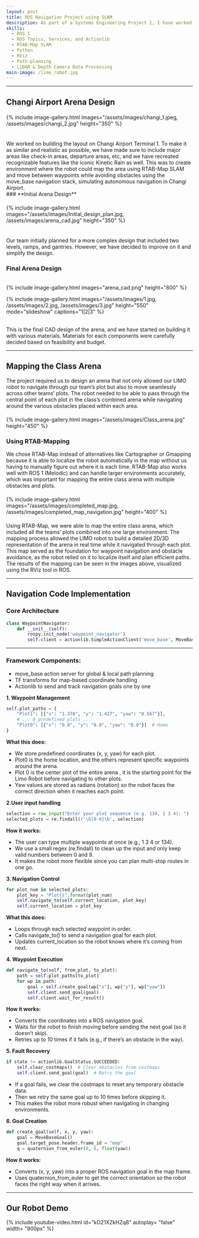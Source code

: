 ```yaml
---
layout: post
title: ROS Navigation Project using SLAM
description: As part of a Systems Engineering Project 1, I have worked with a team on developing an autonomous navigation robotic system using Agilex LIMO robot, which simulates autonomous navigation around Changi Airport. In order to do so, we have created a miniture version of Changi Airport where our robot will be tested on. Using Robotic Operating System, we were able to program Agilex LIMO robot. Through RTAB-Map SLAM approach, the robot was able to map the environment and localize itself simultaneously real time. Waypoints for navigation were identified directly through the RTAB-Map interface, allowing us to set specific goal locations within the mapped environment,while the move_base navigation stack handled global and local path planning to avoid obstacles and determine the most efficient route. My contribution in building the miniature version of Changi Airport, writing Python script that enabled the robot to follow the waypoints and adjusting parameters of the move_base navigation stack gave me hands-on experience in integration of SLAM to real-world robot hardware.
skills: 
  - ROS 1
  - ROS Topics, Services, and Actionlib
  - RTAB-Map SLAM
  - Python
  - RViz
  - Path-planning
  - LiDAR & Depth Camera Data Processing
main-image: /limo_robot.jpg
---
```


---

## Changi Airport Arena Design
<div style="display: flex; justify-content: center; gap: 20px; flex-wrap: wrap; margin: 20px 0;">
  {% include image-gallery.html 
     images="/assets/images/changi_1.jpeg, /assets/images/changi_2.jpg" 
     height="350" 
  %}
</div><br>
We worked on building the layout on Changi Airport Terminal 1. To make it as similar and realistic as possible, we have made sure to include major areas like check-in areas, departure areas, etc, and we have recreated recognizable features like the iconic Kinetic Rain as well. This was to create environment where the robot could map the area using RTAB-Map SLAM and move between waypoints while avoiding obstacles using the move_base navigation stack, simulating autonomous navigation in Changi Airport.

<br>
### **Initial Arena Design**
<div style="display: flex; justify-content: center; gap: 20px; flex-wrap: wrap; margin: 20px 0;">
  {% include image-gallery.html 
     images="/assets/images/Initial_design_plan.jpg, /assets/images/arena_cad.jpg" 
     height="350" 
  %}
</div> <br>
Our team initially planned for a more complex design that included two levels, ramps, and gantries. However, we have decided to improve on it and simplify the design.
<br>

### **Final Arena Design**
<br>
{% include image-gallery.html images="arena_cad.png" height="800" %} 
<br>
<div class="arena-slideshow-container">

{% include image-gallery.html 
   images="/assets/images/1.jpg, /assets/images/2.jpg, /assets/images/3.jpg"
   height="550"
   mode="slideshow"
   captions="1|2|3"
%}
</div>
<br>
This is the final CAD design of the arena, and we have started on building it with various materials. Materials for each components were carefully decided based on feasibility and budget.

---
## Mapping the Class Arena
The project required us to design an arena that not only allowed our LIMO robot to navigate through our team’s plot but also to move seamlessly across other teams’ plots. The robot needed to be able to pass through the central point of each plot in the class’s combined arena while navigating around the various obstacles placed within each area.

<div style="display: flex; justify-content: center; gap: 20px; flex-wrap: wrap; margin: 20px 0;">
  {% include image-gallery.html 
     images="/assets/images/Class_arena.jpg" 
     height="450" 
  %}
</div>

### **Using RTAB-Mapping** 
We chose RTAB-Map instead of alternatives like Cartographer or Gmapping because it is able to localize the robot automatically in the map without us having to manually figure out where it is each time. RTAB-Map also works well with ROS 1 (Melodic) and can handle larger environments accurately, which was important for mapping the entire class arena with multiple obstacles and plots.

<div style="display: flex; justify-content: center; gap: 20px; flex-wrap: wrap; margin: 20px 0;">
  {% include image-gallery.html 
     images="/assets/images/completed_map.jpg, /assets/images/completed_map_navigation.jpg" 
     height="400" 
  %}
</div>
Using RTAB-Map, we were able to map the entire class arena, which included all the teams’ plots combined into one large environment. The mapping process allowed the LIMO robot to build a detailed 2D/3D representation of the arena in real time while it navigated through each plot. This map served as the foundation for waypoint navigation and obstacle avoidance, as the robot relied on it to localize itself and plan efficient paths. The results of the mapping can be seen in the images above, visualized using the RViz tool in ROS.

---

## Navigation Code Implementation

### **Core Architecture**
```python
class WaypointNavigator:
    def __init__(self):
        rospy.init_node('waypoint_navigator')
        self.client = actionlib.SimpleActionClient('move_base', MoveBaseAction)
```
---
### **Framework Components:**

 - move_base action server for global & local path planning
 - TF transforms for map-based coordinate handling
 - Actionlib to send and track navigation goals one by one

**1. Waypoint Management**
```python
self.plot_paths = {
    "Plot1": [{"x": "1.378", "y": "1.427", "yaw": "0.567"}],
    # ... 8 predefined plots ...
    "Plot0": [{"x": "0.0", "y": "0.0", "yaw": "0.0"}]  # Home
}
```
**What this does:**

 - We store predefined coordinates (x, y, yaw) for each plot.
 - Plot0 is the home location, and the others represent specific waypoints around the arena.
 - Plot 0 is the center plot of the entire arena , it is the starting point for the Limo Robot before navigating to other plots.
 - Yaw values are stored as radians (rotation) so the robot faces the correct direction when it reaches each point.

**2.User input handling**
```python
selection = raw_input("Enter your plot sequence (e.g. 134, 1 3 4): ")
selected_plots = re.findall(r'\b[0-9]\b', selection)
```
**How it works:**

 - The user can type multiple waypoints at once (e.g., 1 3 4 or 134).
 - We use a small regex (re.findall) to clean up the input and only keep valid numbers between 0 and 9.
 - It makes the robot more flexible since you can plan multi-stop routes in one go.

**3. Navigation Control**
```python
for plot_num in selected_plots:
    plot_key = "Plot{}".format(plot_num)
    self.navigate_to(self.current_location, plot_key)
    self.current_location = plot_key

```
**What this does:**

 - Loops through each selected waypoint in order.
 - Calls navigate_to() to send a navigation goal for each plot.
 - Updates current_location so the robot knows where it’s coming from next.

   
**4. Waypoint Execution**
```python
def navigate_to(self, from_plot, to_plot):
    path = self.plot_paths[to_plot]
    for wp in path:
        goal = self.create_goal(wp["x"], wp["y"], wp["yaw"])
        self.client.send_goal(goal)
        self.client.wait_for_result()
```
**How it works:**

 - Converts the coordinates into a ROS navigation goal.
 - Waits for the robot to finish moving before sending the next goal (so it doesn’t skip).
 - Retries up to 10 times if it fails (e.g., if there’s an obstacle in the way).

**5. Fault Recovery**
```python
if state != actionlib.GoalStatus.SUCCEEDED:
    self.clear_costmaps()  # Clear obstacles from costmaps
    self.client.send_goal(goal)  # Retry the goal
```
 - If a goal fails, we clear the costmaps to reset any temporary obstacle data.
 - Then we retry the same goal up to 10 times before skipping it.
 - This makes the robot more robust when navigating in changing environments.
   

**6. Goal Creation**
```python
def create_goal(self, x, y, yaw):
    goal = MoveBaseGoal()
    goal.target_pose.header.frame_id = "map"
    q = quaternion_from_euler(0, 0, float(yaw))

```
**How it works:**

 - Converts (x, y, yaw) into a proper ROS navigation goal in the map frame.
 - Uses quaternion_from_euler to get the correct orientation so the robot faces the right way when it arrives.

---



## Our Robot Demo
{% include youtube-video.html id="kO21XZkHZq8" autoplay= "false" width= "900px" %}


